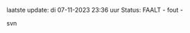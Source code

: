 laatste update: 
di 07-11-2023 23:36   uur 
Status: FAALT - fout - 
<div class="service R">svn</div>